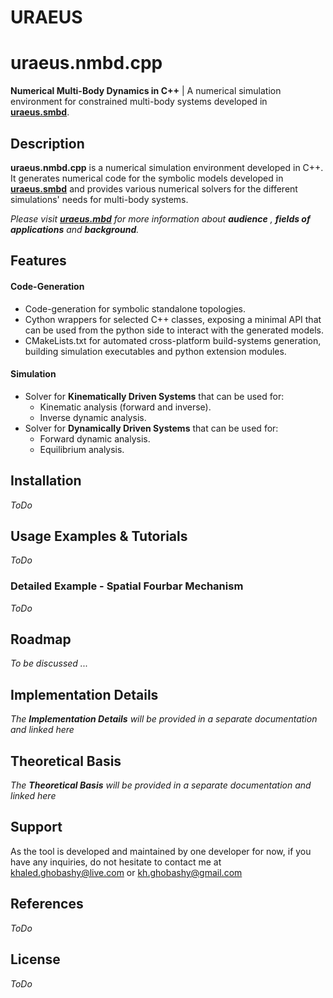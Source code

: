 # **URAEUS**

# uraeus.nmbd.cpp

**Numerical Multi-Body Dynamics in C++** | A numerical simulation environment for constrained multi-body systems developed in **[uraeus.smbd]( https://github.com/khaledghobashy/uraeus-smbd )**.

## Description

**uraeus.nmbd.cpp** is a numerical simulation environment developed in C++. It generates numerical code for the symbolic models developed in **[uraeus.smbd]( https://github.com/khaledghobashy/uraeus-smbd )** and provides various numerical solvers for the different simulations' needs for multi-body systems.

*Please visit **[uraeus.mbd]( https://github.com/khaledghobashy/uraeus_mbd )** for more information about **audience** , **fields of applications** and **background**.*

## Features

#### Code-Generation

- Code-generation for symbolic standalone topologies.
- Cython wrappers for selected C++ classes, exposing a minimal API that can be used from the python side to interact with the generated models.
- CMakeLists.txt for automated cross-platform build-systems generation, building simulation executables and python extension modules.

#### Simulation

- Solver for **Kinematically Driven Systems** that can be used for:
  - Kinematic analysis (forward and inverse).
  - Inverse dynamic analysis.
- Solver for **Dynamically Driven Systems** that can be used for:
  - Forward dynamic analysis.
  - Equilibrium analysis.



## Installation

*ToDo*

## Usage Examples & Tutorials

*ToDo*

### Detailed Example - Spatial Fourbar Mechanism

*ToDo*

## Roadmap

*To be discussed ...*

## Implementation Details

*The **Implementation Details** will be provided in a separate documentation and linked here*

## Theoretical Basis

*The **Theoretical Basis** will be provided in a separate documentation and linked here*

## Support

As the tool is developed and maintained by one developer for now, if you have any inquiries, do not hesitate to contact me at [khaled.ghobashy@live.com](mailto:khaled.ghobashy@live.com) or [kh.ghobashy@gmail.com](mailto:kh.ghobashy@gmail.com)

## References

*ToDo*

## License

*ToDo*
